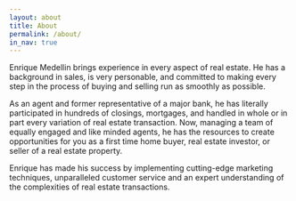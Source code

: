 ```yaml
---
layout: about
title: About
permalink: /about/
in_nav: true
---
```

Enrique Medellin brings experience in every aspect of real estate. He has a background in sales, is very personable, and committed to making every step in the process of buying and selling run as smoothly as possible.

As an agent and former representative of a major bank, he has literally participated in hundreds of closings, mortgages, and handled in whole or in part every variation of real estate transaction. Now, managing a team of equally engaged and like minded agents, he has the resources to create opportunities for you as a first time home buyer, real estate investor, or seller of a real estate property.

Enrique has made his success by implementing cutting-edge marketing techniques, unparalleled customer service and an expert understanding of the complexities of real estate transactions.

